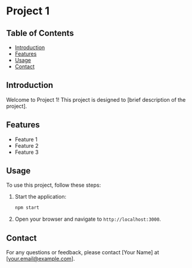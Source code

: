 # Project 1

## Table of Contents
- [Introduction](#introduction)
- [Features](#features)
- [Usage](#usage)
- [Contact](#contact)

## Introduction
Welcome to Project 1! This project is designed to [brief description of the project].

## Features
- Feature 1
- Feature 2
- Feature 3

## Usage
To use this project, follow these steps:

1. Start the application:
	```bash
	npm start
	```
2. Open your browser and navigate to `http://localhost:3000`.

## Contact
For any questions or feedback, please contact [Your Name] at [your.email@example.com].